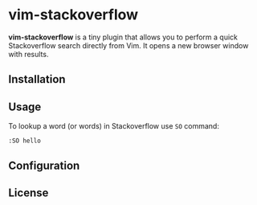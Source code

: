 vim-stackoverflow
=====

**vim-stackoverflow** is a tiny plugin that allows you to perform a quick Stackoverflow search directly from Vim. It opens a new
browser window with results.


Installation
------------


Usage
-----

To lookup a word (or words) in Stackoverflow use `SO` command:

    :SO hello


Configuration
-------------


License
-------

